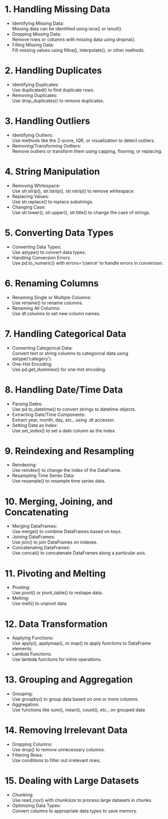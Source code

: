 # 1. Handling Missing Data
* Identifying Missing Data:  
Missing data can be identified using isna() or isnull().
* Dropping Missing Data:  
Remove rows or columns with missing data using dropna().
* Filling Missing Data:  
Fill missing values using fillna(), interpolate(), or other methods.


# 2. Handling Duplicates
* Identifying Duplicates:  
Use duplicated() to find duplicate rows.
* Removing Duplicates:  
Use drop_duplicates() to remove duplicates.


# 3. Handling Outliers
* Identifying Outliers:  
Use methods like the Z-score, IQR, or visualization to detect outliers.
* Removing/Transforming Outliers:  
Remove outliers or transform them using capping, flooring, or replacing.


# 4. String Manipulation
* Removing Whitespace:  
Use str.strip(), str.lstrip(), str.rstrip() to remove whitespace.
* Replacing Values:  
Use str.replace() to replace substrings.
* Changing Case:  
Use str.lower(), str.upper(), str.title() to change the case of strings.


# 5. Converting Data Types
* Converting Data Types:  
Use astype() to convert data types.
* Handling Conversion Errors:  
Use pd.to_numeric() with errors='coerce' to handle errors in conversion.


# 6. Renaming Columns
* Renaming Single or Multiple Columns:  
Use rename() to rename columns.
* Renaming All Columns:  
Use df.columns to set new column names.


# 7. Handling Categorical Data
* Converting Categorical Data:  
Convert text or string columns to categorical data using astype('category').
* One-Hot Encoding:  
Use pd.get_dummies() for one-hot encoding.


# 8. Handling Date/Time Data
* Parsing Dates:  
Use pd.to_datetime() to convert strings to datetime objects.
* Extracting Date/Time Components:  
Extract year, month, day, etc., using .dt accessor.
* Setting Date as Index:  
Use set_index() to set a date column as the index.


# 9. Reindexing and Resampling
* Reindexing:  
Use reindex() to change the index of the DataFrame.
* Resampling Time Series Data:  
Use resample() to resample time series data.


# 10. Merging, Joining, and Concatenating
* Merging DataFrames:  
Use merge() to combine DataFrames based on keys.
* Joining DataFrames:  
Use join() to join DataFrames on indexes.
* Concatenating DataFrames:  
Use concat() to concatenate DataFrames along a particular axis.


# 11. Pivoting and Melting
* Pivoting:  
Use pivot() or pivot_table() to reshape data.
* Melting:  
Use melt() to unpivot data.


# 12. Data Transformation
* Applying Functions:  
Use apply(), applymap(), or map() to apply functions to DataFrame elements.
* Lambda Functions:  
Use lambda functions for inline operations.


# 13. Grouping and Aggregation
* Grouping:  
Use groupby() to group data based on one or more columns.
* Aggregation:  
Use functions like sum(), mean(), count(), etc., on grouped data


# 14. Removing Irrelevant Data
* Dropping Columns:  
Use drop() to remove unnecessary columns.
* Filtering Rows:  
Use conditions to filter out irrelevant rows.


# 15. Dealing with Large Datasets
* Chunking:  
Use read_csv() with chunksize to process large datasets in chunks.
* Optimizing Data Types:  
Convert columns to appropriate data types to save memory.